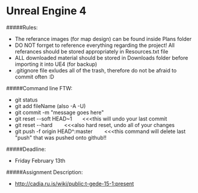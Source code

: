 # Unreal Engine 4

#####Rules:
- The referance images (for map design) can be found inside Plans folder
- DO NOT forrget to reference everything regarding the project! All referances should be stored appropriately in Resources.txt file
- ALL downloaded material should be stored in Downloads folder before importing it into UE4 (for backup)
- .gitignore file exludes all of the trash, therefore do not be afraid to commit often :D 

#####Command line FTW:
- git status
- git add fileName (also -A -U)
- git commit -m "message goes here"
- git reset --soft HEAD~1 &nbsp;&nbsp;&nbsp;&nbsp;&nbsp;&nbsp;<<<this will undo your last commit
- git reset --hard &nbsp;&nbsp;&nbsp;&nbsp;&nbsp;&nbsp; <<<also hard reset, undo all of your changes
- git push -f origin HEAD^:master &nbsp;&nbsp;&nbsp;&nbsp;&nbsp;&nbsp; <<<this command will delete last "push" that was pushed onto github!!


#####Deadline: 
- Friday February 13th

#####Assignment Description:
- http://cadia.ru.is/wiki/public:t-gede-15-1:present
 
